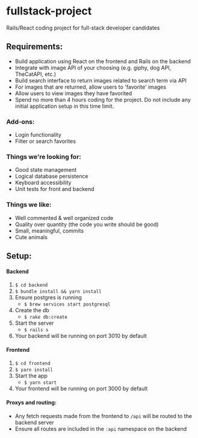 # fullstack-project
Rails/React coding project for full-stack developer candidates

## Requirements:
- Build application using React on the frontend and Rails on the backend
- Integrate with image API of your choosing (e.g. giphy, dog API, TheCatAPI, etc.)
- Build search interface to return images related to search term via API
- For images that are returned, allow users to 'favorite' images
- Allow users to view images they have favorited
- Spend no more than 4 hours coding for the project. Do not include any initial application setup in this time limit.

### Add-ons:
- Login functionality
- Filter or search favorites

### Things we're looking for:
- Good state management
- Logical database persistence
- Keyboard accessibility
- Unit tests for front and backend

### Things we like:
- Well commented & well organized code
- Quality over quantity (the code you write should be good) 
- Small, meaningful, commits
- Cute animals

## Setup:

#### Backend
1. `$ cd backend`
2.  `$ bundle install && yarn install`
3.  Ensure postgres is running
    - `$ brew services start postgresql`
4.  Create the db
    - `$ rake db:create`
5.  Start the server
    - `$ rails s`
6. Your backend will be running on port 3010 by default

#### Frontend
1. `$ cd frontend`
2.  `$ yarn install`
3.  Start the app
    - `$ yarn start`
4. Your frontend will be running on port 3000 by default

#### Proxys and routing:
- Any fetch requests made from the frontend to `/api` will be routed to the backend server
- Ensure all routes are included in the `:api` namespace on the backend
